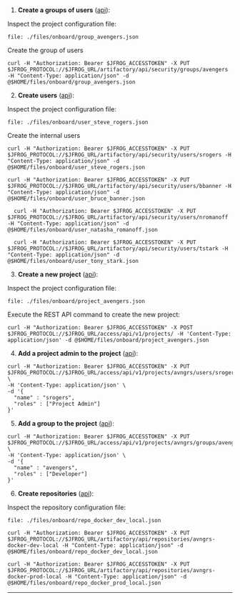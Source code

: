 <!-- Onboard Team automation -->

<!-- [Documentation](https://www.jfrog.com/confluence/display/JFROG/Access+Tokens). -->

<br/>

1. **Create a groups of users** ([api](https://www.jfrog.com/confluence/display/JFROG/Artifactory+REST+API#ArtifactoryRESTAPI-CreateorReplaceGroup)):
  
  Inspect the project configuration file:  
  ```editor:open-file
  file: ./files/onboard/group_avengers.json
  ``` 

  Create the group of users
  ```execute
  curl -H "Authorization: Bearer $JFROG_ACCESSTOKEN" -X PUT $JFROG_PROTOCOL://$JFROG_URL/artifactory/api/security/groups/avengers -H "Content-Type: application/json" -d @$HOME/files/onboard/group_avengers.json
  ```


2. **Create users** ([api](https://www.jfrog.com/confluence/display/JFROG/Artifactory+REST+API#ArtifactoryRESTAPI-CreateorReplaceUser)):
  
  Inspect the project configuration file:  
  ```editor:open-file
  file: ./files/onboard/user_steve_rogers.json
  ``` 

  Create the internal users
  ```execute
  curl -H "Authorization: Bearer $JFROG_ACCESSTOKEN" -X PUT $JFROG_PROTOCOL://$JFROG_URL/artifactory/api/security/users/srogers -H "Content-Type: application/json" -d @$HOME/files/onboard/user_steve_rogers.json
  ```

  ```execute
  curl -H "Authorization: Bearer $JFROG_ACCESSTOKEN" -X PUT $JFROG_PROTOCOL://$JFROG_URL/artifactory/api/security/users/bbanner -H "Content-Type: application/json" -d @$HOME/files/onboard/user_bruce_banner.json
  ```

```execute
  curl -H "Authorization: Bearer $JFROG_ACCESSTOKEN" -X PUT $JFROG_PROTOCOL://$JFROG_URL/artifactory/api/security/users/nromanoff -H "Content-Type: application/json" -d @$HOME/files/onboard/user_natasha_romanoff.json
  ```

```execute
  curl -H "Authorization: Bearer $JFROG_ACCESSTOKEN" -X PUT $JFROG_PROTOCOL://$JFROG_URL/artifactory/api/security/users/tstark -H "Content-Type: application/json" -d @$HOME/files/onboard/user_tony_stark.json
  ```

3. **Create a new project** ([api](https://www.jfrog.com/confluence/display/JFROG/Artifactory+REST+API#ArtifactoryRESTAPI-AddaNewProject)):  
  
  Inspect the project configuration file:  
  ```editor:open-file
  file: ./files/onboard/project_avengers.json
  ```  
  
  Execute the REST API command to create the new project:  
  ```execute
  curl -H "Authorization: Bearer $JFROG_ACCESSTOKEN" -X POST $JFROG_PROTOCOL://$JFROG_URL/access/api/v1/projects/ -H 'Content-Type: application/json' -d @$HOME/files/onboard/project_avengers.json
  ```



4. **Add a project admin to the project** ([api](https://www.jfrog.com/confluence/display/JFROG/Artifactory+REST+API#ArtifactoryRESTAPI-UpdateUserinProject)):    
  
  ```execute
  curl -H "Authorization: Bearer $JFROG_ACCESSTOKEN" -X PUT $JFROG_PROTOCOL://$JFROG_URL/access/api/v1/projects/avngrs/users/srogers \
  -H 'Content-Type: application/json' \
  -d '{
    "name" : "srogers",
    "roles" : ["Project Admin"]
  }'
  ```  

5. **Add a group to the project** ([api](https://www.jfrog.com/confluence/display/JFROG/Artifactory+REST+API#ArtifactoryRESTAPI-UpdateGroupinProject)):    
  
  ```execute
  curl -H "Authorization: Bearer $JFROG_ACCESSTOKEN" -X PUT $JFROG_PROTOCOL://$JFROG_URL/access/api/v1/projects/avngrs/groups/avengers \
  -H 'Content-Type: application/json' \
  -d '{
    "name" : "avengers",
    "roles" : ["Developer"]
  }'
  ```

6. **Create repositories** ([api](https://www.jfrog.com/confluence/display/JFROG/Artifactory+REST+API#ArtifactoryRESTAPI-CreateRepository)):  

  Inspect the repository configuration file:  
  ```editor:open-file
  file: ./files/onboard/repo_docker_dev_local.json
  ```  

  ```execute
  curl -H "Authorization: Bearer $JFROG_ACCESSTOKEN" -X PUT $JFROG_PROTOCOL://$JFROG_URL/artifactory/api/repositories/avngrs-docker-dev-local -H "Content-Type: application/json" -d @$HOME/files/onboard/repo_docker_dev_local.json
  ```
  
  ```execute
  curl -H "Authorization: Bearer $JFROG_ACCESSTOKEN" -X PUT $JFROG_PROTOCOL://$JFROG_URL/artifactory/api/repositories/avngrs-docker-prod-local -H "Content-Type: application/json" -d @$HOME/files/onboard/repo_docker_prod_local.json
  ```
  
  
---